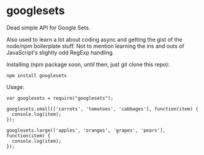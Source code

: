 googlesets
==========

Dead simple API for Google Sets.

Also used to learn a lot about coding async and getting the gist of the node/npm boilerplate stuff. Not to mention learning the ins and outs of JavaScript's slightly odd RegExp handling.

Installing (npm package soon, until then, just git clone this repo):

    npm install googlesets

Usage:

    var googlesets = require("googlesets");

    googlesets.small(['carrots', 'tomatoes', 'cabbages'], function(item) {
      console.log(item);
    });

    googlesets.large(['apples', 'oranges', 'grapes', 'pears'], function(item) {
      console.log(item);
    });

